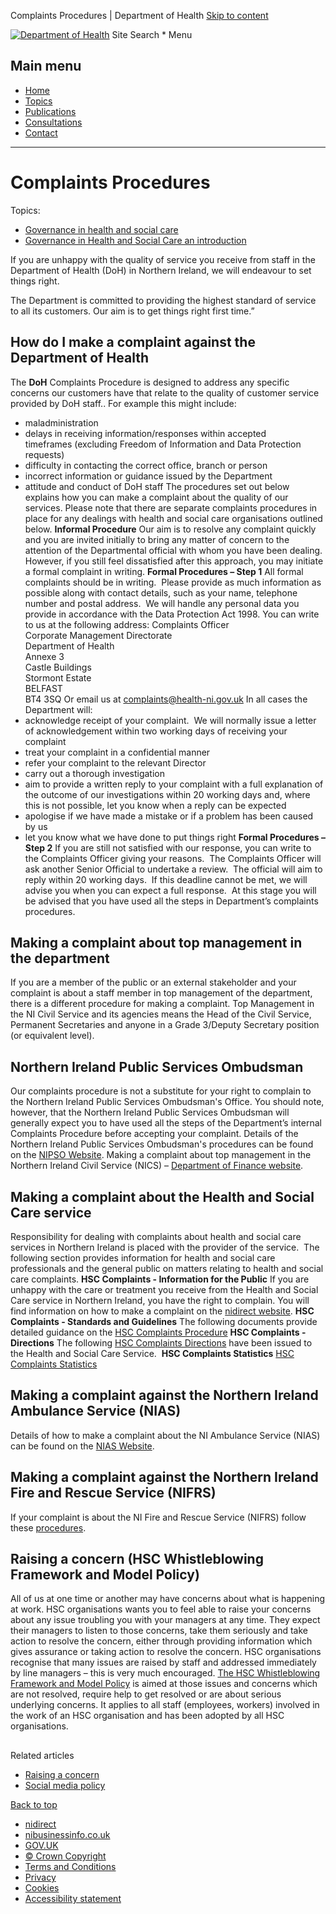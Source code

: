 
Complaints Procedures | Department of Health
[Skip to content](#main-content)
 
[![Department of Health](https://www.health-ni.gov.uk/profiles/nicsprofile/themes/nigovcorporate/images/logos/health/doh-bilogo-x1.png)](/ "Home")
Site Search \*
Menu
## Main menu
* [Home](/)
* [Topics](/topics)
* [Publications](/publications)
* [Consultations](/consultations)
* [Contact](/contact)
  
 
---
 
# Complaints Procedures
Topics:
* [Governance in health and social care](/topics/governance-health-and-social-care)
* [Governance in Health and Social Care an introduction](/topics/governance-health-and-social-care/governance-health-and-social-care-introduction)
 
If you are unhappy with the quality of service you receive from staff in the Department of Health (DoH) in Northern Ireland, we will endeavour to set things right.   
  

The Department is committed to providing the highest standard of service to all its customers. Our aim is to get things right first time.”
## How do I make a complaint against the Department of Health
The **DoH** Complaints Procedure is designed to address any specific concerns our customers have that relate to the quality of customer service provided by DoH staff..
For example this might include:
* maladministration
* delays in receiving information/responses within accepted timeframes (excluding Freedom of Information and Data Protection requests)
* difficulty in contacting the correct office, branch or person
* incorrect information or guidance issued by the Department
* attitude and conduct of DoH staff
The procedures set out below explains how you can make a complaint about the quality of our services. Please note that there are separate complaints procedures in place for any dealings with health and social care organisations outlined below.
**Informal Procedure**
Our aim is to resolve any complaint quickly and you are invited initially to bring any matter of concern to the attention of the Departmental official with whom you have been dealing. However, if you still feel dissatisfied after this approach, you may initiate a formal complaint in writing.
**Formal Procedures – Step 1**
All formal complaints should be in writing.  Please provide as much information as possible along with contact details, such as your name, telephone number and postal address.  We will handle any personal data you provide in accordance with the Data Protection Act 1998.
You can write to us at the following address:
Complaints Officer  
Corporate Management Directorate  
Department of Health  
Annexe 3  
Castle Buildings  
Stormont Estate  
BELFAST  
BT4 3SQ
Or email us at [complaints@health-ni.gov.uk](mailto:complaints@health-ni.gov.uk)
In all cases the Department will:
* acknowledge receipt of your complaint.  We will normally issue a letter of acknowledgement within two working days of receiving your complaint
* treat your complaint in a confidential manner
* refer your complaint to the relevant Director
* carry out a thorough investigation
* aim to provide a written reply to your complaint with a full explanation of the outcome of our investigations within 20 working days and, where this is not possible, let you know when a reply can be expected
* apologise if we have made a mistake or if a problem has been caused by us
* let you know what we have done to put things right
**Formal Procedures – Step 2**
If you are still not satisfied with our response, you can write to the Complaints Officer giving your reasons.  The Complaints Officer will ask another Senior Official to undertake a review.  The official will aim to reply within 20 working days.  If this deadline cannot be met, we will advise you when you can expect a full response.  At this stage you will be advised that you have used all the steps in Department’s complaints procedures.
## Making a complaint about top management in the department
If you are a member of the public or an external stakeholder and your complaint is about a staff member in top management of the department, there is a different procedure for making a complaint.
Top Management in the NI Civil Service and its agencies means the Head of the Civil Service, Permanent Secretaries and anyone in a Grade 3/Deputy Secretary position (or equivalent level). 
## Northern Ireland Public Services Ombudsman
Our complaints procedure is not a substitute for your right to complain to the Northern Ireland Public Services Ombudsman's Office.
You should note, however, that the Northern Ireland Public Services Ombudsman will generally expect you to have used all the steps of the Department’s internal Complaints Procedure before accepting your complaint.
Details of the Northern Ireland Public Services Ombudsman's procedures can be found on the [NIPSO Website](https://nipso.org.uk/nipso/).
Making a complaint about top management in the Northern Ireland Civil Service (NICS) – [Department of Finance website](https://www.finance-ni.gov.uk/making-complaint-about-top-management-northern-ireland-civil-service-nics).
## Making a complaint about the Health and Social Care service
Responsibility for dealing with complaints about health and social care services in Northern Ireland is placed with the provider of the service.  The following section provides information for health and social care professionals and the general public on matters relating to health and social care complaints.
**HSC Complaints - Information for the Public**
If you are unhappy with the care or treatment you receive from the Health and Social Care service in Northern Ireland, you have the right to complain. You will find information on how to make a complaint on the [nidirect website](https://www.nidirect.gov.uk/articles/make-complaint-against-health-service).
**HSC Complaints - Standards and Guidelines**
The following documents provide detailed guidance on the [HSC Complaints Procedure](https://www.health-ni.gov.uk/publications/hsc-complaints-standards-and-guidelines)
**HSC Complaints - Directions**
The following [HSC Complaints Directions](https://www.health-ni.gov.uk/publications/hsc-complaints-directions) have been issued to the Health and Social Care Service. 
**HSC Complaints Statistics**
[HSC Complaints Statistics](https://www.health-ni.gov.uk/articles/complaints-statistics)
## Making a complaint against the Northern Ireland Ambulance Service (NIAS)
Details of how to make a complaint about the NI Ambulance Service (NIAS) can be found on the [NIAS Website](http://www.niamb.co.uk/).
## Making a complaint against the Northern Ireland Fire and Rescue Service (NIFRS)
If your complaint is about the NI Fire and Rescue Service (NIFRS) follow these [procedures](https://www.nifrs.org/contact-us/complaints/).
## Raising a concern (HSC Whistleblowing Framework and Model Policy)
All of us at one time or another may have concerns about what is happening at work. HSC organisations wants you to feel able to raise your concerns about any issue troubling you with your managers at any time. They expect their managers to listen to those concerns, take them seriously and take action to resolve the concern, either through providing information which gives assurance or taking action to resolve the concern.
HSC organisations recognise that many issues are raised by staff and addressed immediately by line managers – this is very much encouraged.
[The HSC Whistleblowing Framework and Model Policy](https://www.health-ni.gov.uk/sites/default/files/publications/health/hsc-whistleblowing.PDF) is aimed at those issues and concerns which are not resolved, require help to get resolved or are about serious underlying concerns. It applies to all staff (employees, workers) involved in the work of an HSC organisation and has been adopted by all HSC organisations.
## 
 Related articles
 * [Raising a concern](/articles/raising-concern)
* [Social media policy](/articles/social-media-policy)
 
[Back to top](#skip-link)
* [nidirect](https://www.nidirect.gov.uk)
* [nibusinessinfo.co.uk](https://www.nibusinessinfo.co.uk)
* [GOV.UK](https://www.gov.uk/)
* [© Crown Copyright](/crown-copyright)
* [Terms and Conditions](/terms-and-conditions)
* [Privacy](/your-privacy)
* [Cookies](/cookies)
* [Accessibility statement](/accessibility-statement-health-nigovuk)
